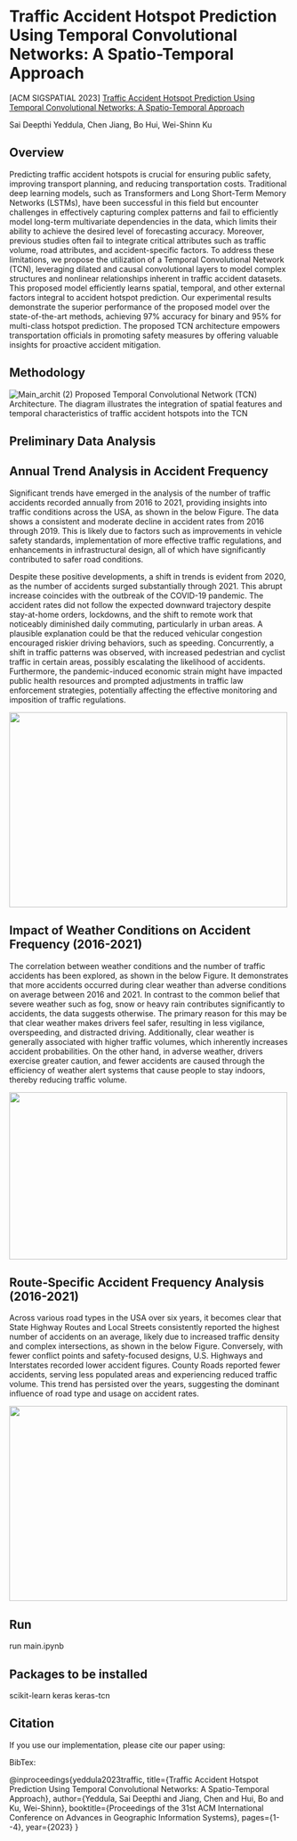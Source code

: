 # Traffic Accident Hotspot Prediction Using Temporal Convolutional Networks: A Spatio-Temporal Approach

[ACM SIGSPATIAL 2023] [Traffic Accident Hotspot Prediction Using Temporal Convolutional Networks: A Spatio-Temporal Approach](https://dl.acm.org/doi/abs/10.1145/3589132.3625599?casa_token=1CI_-CMcbJ8AAAAA:cdgWaTPuG-iERRRrIIWdxv61bsd7S0gCVFzFzHDVAkgJxP28Aiz8V47SDwm3XOVCs7RL-sP02WSi)

Sai Deepthi Yeddula, Chen Jiang, Bo Hui, Wei-Shinn Ku

## Overview
Predicting traffic accident hotspots is crucial for ensuring public safety, improving transport planning, and reducing transportation costs. Traditional deep learning models, such as Transformers and Long Short-Term Memory Networks (LSTMs), have been successful in this field but encounter challenges in effectively capturing complex patterns and fail to efficiently model long-term multivariate dependencies in the data, which limits their ability to achieve the desired level of forecasting accuracy. Moreover, previous studies often fail to integrate critical attributes such as traffic volume, road attributes, and accident-specific factors. To address these limitations, we propose the utilization of a Temporal Convolutional Network (TCN),  leveraging dilated and causal convolutional layers to model complex structures and nonlinear relationships inherent in traffic accident datasets. This proposed model efficiently learns spatial, temporal, and other external factors integral to accident hotspot prediction. Our experimental results demonstrate the superior performance of the proposed model over the state-of-the-art methods, achieving 97\% accuracy for binary and 95\% for multi-class hotspot prediction. The proposed TCN architecture empowers transportation officials in promoting safety measures by offering valuable insights for proactive accident mitigation.

## Methodology
![Main_archit (2)](https://github.com/SaiDeepthiYeddula/TCN_Accident-Hotspot-Predict/assets/42706378/0cfc64b3-93c3-4f5d-b419-23f04b4db222)
Proposed Temporal Convolutional Network (TCN) Architecture. The diagram illustrates the integration of spatial features and temporal characteristics of traffic accident hotspots into the TCN

## Preliminary Data Analysis

## Annual Trend Analysis in Accident Frequency
Significant trends have emerged in the analysis of the number of traffic accidents recorded annually from 2016 to 2021, providing insights into traffic conditions across the USA, as shown in the below Figure. The data shows a consistent and moderate decline in accident rates from 2016 through 2019. This is likely due to factors such as improvements in vehicle safety standards, implementation of more effective traffic regulations, and enhancements in infrastructural design, all of which have significantly contributed to safer road conditions.

Despite these positive developments, a shift in trends is evident from 2020, as the number of accidents surged substantially through 2021. This abrupt increase coincides with the outbreak of the COVID-19 pandemic. The accident rates did not follow the expected downward trajectory despite stay-at-home orders, lockdowns, and the shift to remote work that noticeably diminished daily commuting, particularly in urban areas. A plausible explanation could be that the reduced vehicular congestion encouraged riskier driving behaviors, such as speeding. Concurrently, a shift in traffic patterns was observed, with increased pedestrian and cyclist traffic in certain areas, possibly escalating the likelihood of accidents. Furthermore, the pandemic-induced economic strain might have impacted public health resources and prompted adjustments in traffic law enforcement strategies, potentially affecting the effective monitoring and imposition of traffic regulations.

<img src="https://github.com/SaiDeepthiYeddula/TCN_Accident-Hotspot-Predict/assets/42706378/897f0239-f7a6-4381-85df-ec0d5dcd086d/" width="500" height="350">

## Impact of Weather Conditions on Accident Frequency (2016-2021)
The correlation between weather conditions and the number of traffic accidents has been explored, as shown in the below Figure. It demonstrates that more accidents occurred during clear weather than adverse conditions on average between 2016 and 2021. In contrast to the common belief that severe weather such as fog, snow or heavy rain contributes significantly to accidents, the data suggests otherwise. The primary reason for this may be that clear weather makes drivers feel safer, resulting in less vigilance, overspeeding, and distracted driving.  Additionally, clear weather is generally associated with higher traffic volumes, which inherently increases accident probabilities. On the other hand, in adverse weather, drivers exercise greater caution, and fewer accidents are caused through the efficiency of weather alert systems that cause people to stay indoors, thereby reducing traffic volume.

<img src="https://github.com/SaiDeepthiYeddula/TCN_Accident-Hotspot-Predict/assets/42706378/e10ca293-770f-42dd-a7d7-e4a409967dc4" width="500" height="300">

## Route-Specific Accident Frequency Analysis (2016-2021)
Across various road types in the USA over six years, it becomes clear that State Highway Routes and Local Streets consistently reported the highest number of accidents on an average, likely due to increased traffic density and complex intersections, as shown in the below Figure. Conversely, with fewer conflict points and safety-focused designs, U.S. Highways and Interstates recorded lower accident figures. County Roads reported fewer accidents, serving less populated areas and experiencing reduced traffic volume. This trend has persisted over the years, suggesting the dominant influence of road type and usage on accident rates. 

<img src="https://github.com/SaiDeepthiYeddula/TCN_Accident-Hotspot-Predict/assets/42706378/f1181231-4289-4c69-9427-7ed31c310f16" width="500" height="350">

## Run
run main.ipynb

## Packages to be installed
scikit-learn
keras
keras-tcn


## Citation
If you use our implementation, please cite our paper using:

BibTex:

@inproceedings{yeddula2023traffic,
  title={Traffic Accident Hotspot Prediction Using Temporal Convolutional Networks: A Spatio-Temporal Approach},
  author={Yeddula, Sai Deepthi and Jiang, Chen and Hui, Bo and Ku, Wei-Shinn},
  booktitle={Proceedings of the 31st ACM International Conference on Advances in Geographic Information Systems},
  pages={1--4},
  year={2023}
}

